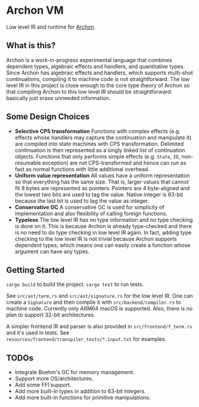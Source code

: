 # Archon VM

Low level IR and runtime for [Archon](https://github.com/tgeng/archon).

## What is this?

Archon is a work-in-progress experimental language that combines dependent types, algebraic effects and handlers, and
quantitative types. Since Archon has algebraic effects and handlers, which supports multi-shot continuations, compiling
it to machine code is not straightforward. The low level IR in this project is close enough to the core type theory of
Archon so that compiling Archon to this low level IR should be straightforward: basically just erase unneeded
information.

## Some Design Choices

* **Selective CPS transformation** Functions with complex effects (e.g. effects whose handlers may capture the
  continuation and manipulate it) are compiled into state machines with CPS transformation. Delimited continuation is
  then represented as a singly linked list of continuation objects. Functions that only performs simple effects (e.g.
  `State`, `IO`, non-resumable exception) are not CPS-transformed and hence can run as fast as normal functions with
  little additional overhead.
* **Uniform value representation** All values have a uniform representation so that everything has the same size. That
  is, larger values that cannot fit 8 bytes are represented as pointers. Pointers are 4 byte-aligned and the lowest two
  bits are used to tag the value. Native integer is 63-bit because the last bit is used to tag the value as integer.
* **Conservative GC** A conservative GC is used for simplicity of implementation and also flexibility of calling foreign
  functions.
* **Typeless** The low level IR has no type information and no type checking is done on it. This is because Archon is
  already type-checked and there is no need to do type checking in low level IR again. In fact, adding type checking to
  the low level IR is not trivial because Archon supports dependent types, which means one can easily create a function
  whose argument can have any types.

## Getting Started

`cargo build` to build the project. `cargo test` to run tests.

See `src/ast/term.rs` and `src/ast/signature.rs` for the low level IR. One can create a `Signature` and then compile it
with `src/backend/compiler.rs` to machine code. Currently only ARM64 macOS is supported. Also, there is no plan to
support 32-bit architectures.

A simpler frontend IR and parser is also provided in `src/frontend/f_term.rs` and it's used in tests.
See `resources/frontend/transpiler_tests/*.input.txt` for examples.

## TODOs

* Integrate Boehm's GC for memory management.
* Support more OS/architectures.
* Add some FFI support.
* Add more built-in types in addition to 63-bit integers.
* Add more built-in functions for primitive manipulations.
